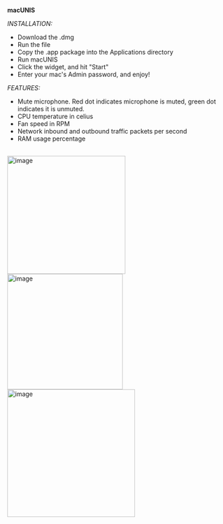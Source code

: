 
**macUNIS**



_INSTALLATION:_

- Download the .dmg
- Run the file
- Copy the .app package into the Applications directory
- Run macUNIS
- Click the widget, and hit "Start"
- Enter your mac's Admin password, and enjoy!



_FEATURES:_
- Mute microphone. Red dot indicates microphone is muted, green dot indicates it is unmuted.
- CPU temperature in celius
- Fan speed in RPM
- Network inbound and outbound traffic packets per second
- RAM usage percentage


<br>
<img width="270" alt="image" src="https://github.com/amirunis/macUNIS/assets/77440128/8c5f1dfe-5a66-4564-8a28-c950dffd6e38">

<br>
<img width="264" alt="image" src="https://github.com/amirunis/macUNIS/assets/77440128/e004108c-0f07-4b74-88f3-915846b05f63">

<br>
<img width="292" alt="image" src="https://github.com/amirunis/macUNIS/assets/77440128/017a136f-6067-4620-93a1-6b9ef9efb7c9">

